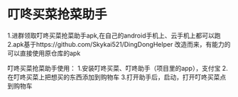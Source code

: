 # 叮咚买菜抢菜助手

1.进群领取叮咚买菜抢菜助手apk,在自己的android手机上、云手机上都可以跑
2.apk基于https://github.com/Skykai521/DingDongHelper 改造而来，有能力的可以直接使用原仓库的apk


叮咚买菜抢菜助手使用：
1.安装叮咚买菜、叮咚助手（项目里的app），支付宝
2.在叮咚买菜上把想买的东西添加到购物车
3.打开助手后，启动，打开叮咚买菜点到购物车







